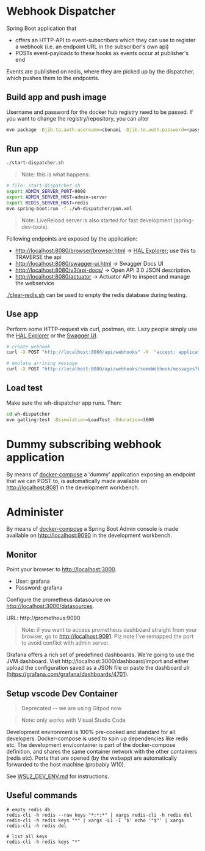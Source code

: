 # Webhook Dispatcher

Spring Boot application that 
- offers an HTTP-API to event-subscribers which they can use to register a webhook (i.e. an endpoint URL in the subscriber's own api)
- POSTs event-payloads to these hooks as events occur at publisher's end

Events are published on redis, where they are picked up by the dispatcher, which pushes them to the endpoints.

## Build app and push image

Username and password for the docker hub registry need to be passed. If you want to change the registry/repository, you can alter 

```bash
mvn package -Djib.to.auth.username=cbonami -Djib.to.auth.password=<password docker registry> -f ./wh-dispatcher/pom.xml
```

## Run app

```bash
./start-dispatcher.sh
```

> Note: this is what happens:

```bash
# file: start-dispatcher.sh
export ADMIN_SERVER_PORT=9090
export ADMIN_SERVER_HOST=admin-server
export REDIS_SERVER_HOST=redis
mvn spring-boot:run -f ./wh-dispatcher/pom.xml
```

> Note: LiveReload server is also started for fast development (spring-dev-tools).

Following endpoints are exposed by the application:

* [http://localhost:8080/browser/browser.html](http://localhost:8080/browser/browser.html) -> [HAL Explorer](https://github.com/toedter/hal-explorer); use this to TRAVERSE the api
* [http://localhost:8080/swagger-ui.html](http://localhost:8080/swagger-ui.html) -> Swagger Docs UI
* [http://localhost:8080/v3/api-docs/](http://localhost:8080/v3/api-docs/) -> Open API 3.0 JSON description.
* [http://localhost:8080/actuator](http://localhost:8080/actuator) -> Actuator API to inspect and manage the webservice

[./clear-redis.sh](./clear-redis.sh) can be used to empty the redis database during testing.

## Use app

Perform some HTTP-request via curl, postman, etc. Lazy people simply use the [HAL Explorer](http://localhost:8080/browser/browser.html) or the [Swagger UI](). 

```bash
# create webhook
curl -X POST "http://localhost:8080/api/webhooks" -H  "accept: application/hal+json" -H  "Content-Type: application/json" -d "{\"url\":\"http://wh-subscriber-dummy:8081/postit\",\"name\":\"someWebhook\",\"pubSub\":false}"

# emulate arriving message
curl -X POST "http://localhost:8080/api/webhooks/someWebhook/messages?bucketId=none" -H  "accept: application/hal+json" -H  "Content-Type: application/json" -d "{\"type\":\"SomethingHappenedEvent\",\"data\":\"what the hell happened ?\"}"
```

## Load test

Make sure the wh-dispatcher app runs. Then:

```bash
cd wh-dispatcher
mvn gatling:test -Dsimulation=LoadTest -Dduration=3600
```

# Dummy subscribing webhook application

By means of [docker-compose](.devcontainer/docker-compose.yml) a 'dummy' application exposing an endpoint that we can POST to, is automatically made available on [http://localhost:8081](http://localhost:8081) in the development workbench.

# Administer

By means of [docker-compose](.devcontainer/docker-compose.yml) a Spring Boot Admin console is made available on [http://localhost:9090](http://localhost:9090) in the development workbench.

## Monitor

Point your browser to [http://localhost:3000](http://localhost:3000).
- User: grafana
- Password: grafana

Configure the prometheus datasource on [http://localhost:3000/datasources](http://localhost:3000/datasources). 

URL: http://prometheus:9090

> Note: if you want to access prometheus dashboard straight from your browser, go to [http://localhost:9091](http://localhost:9091). Plz note I've remapped the port to avoid conflict with admin server.

Grafana offers a rich set of predefined dashboards. We're going to use the JVM dashboard. Visit http://localhost:3000/dashboard/import and either upload the configuration saved as a JSON file or paste the dashboard ulr (https://grafana.com/grafana/dashboards/4701).

## Setup vscode Dev Container

> Deprecated -- we are using Gitpod now

> Note: only works with Visual Studio Code   

Development environment is 100% pre-cooked and standard for all developers. Docker-compose is used to spin up dependencies like redis etc. The development env/container is part of the docker-compose definition, and shares the same container network with the other containers (redis etc). Ports that are opened (by the webapp) are automatically forwarded to the host machine (probably W10).

See [WSL2_DEV_ENV.md](./WSL2_DEV_ENV.md) for instructions.

## Useful commands

```
# empty redis db
redis-cli -h redis --raw keys "*:*:*" | xargs redis-cli -h redis del
redis-cli -h redis keys "*" | xargs -L1 -I '$' echo '"$"' | xargs redis-cli -h redis del

# list all keys
redis-cli -h redis keys "*"
```


